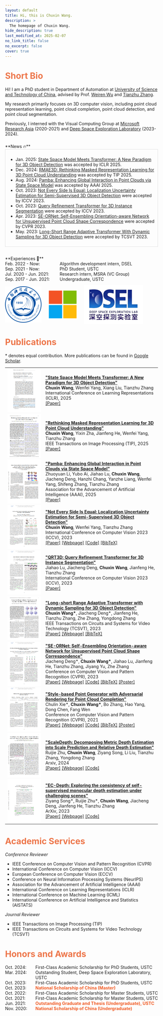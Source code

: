```yaml
---
layout: default
title: Hi, this is Chuxin Wang.
description: >
  The homepage of Chuxin Wang.
hide_description: true
last_modified_at: 2025-02-07
no_link_title: false 
no_excerpt: false 
cover: true
---
```


<h1 id="about"><span style="color:rgb(237, 118, 74);">Short Bio</span></h1>

Hi! I am a PhD student in Department of Automation at [University of Science and Technology of China](https://www.ustc.edu.cn/), advised by Prof. [Weiren Wu](https://en.wikipedia.org/wiki/Wu_Weiren) and [Tianzhu Zhang](https://scholar.google.com/citations?user=9sCGe-gAAAAJ&hl=zh-CN).

My research primarily focuses on 3D computer vision, including point cloud representation learning, point cloud completion, point cloud detection, and point cloud segmentation.
    
Previously, I interned with the Visual Computing Group at [Microsoft Research Asia](https://www.microsoft.com/en-us/research/lab/microsoft-research-asia/) (2020-2021) and [Deep Space Exploration Laboratory](http://www.dsel.cc/#/spaceFile/index) (2023-2024).

<div style="height: 10px;"></div> <!-- 空行 -->
**News 🔥**
<div style="border: 1px solid #ddd; padding: 10px; height: 300px; overflow-y: scroll;">
  <ul>
    <li>Jan. 2025: <a href="https://openreview.net/forum?id=Tisu1L0Jwt">State Space Model Meets Transformer: A New Paradigm for 3D Object Detection</a> was accepted by ICLR 2025.</li>
    <li>Dec. 2024: <a href="https://ieeexplore.ieee.org/document/10815033">RMAE3D: Rethinking Masked Representation Learning for 3D Point Cloud Understanding</a> was accepted by TIP 2025.</li>
    <li>Aug. 2024: <a href="https://arxiv.org/abs/2406.17442">Pamba: Enhancing Global Interaction in Point Clouds via State Space Model</a> was accepted by AAAI 2025.</li>
    <li>Oct. 2023: <a href="https://openaccess.thecvf.com/content/ICCV2023/papers/Wang_Not_Every_Side_Is_Equal_Localization_Uncertainty_Estimation_for_Semi-Supervised_ICCV_2023_paper.pdf">Not Every Side Is Equal: Localization Uncertainty Estimation for Semi-Supervised 3D Object Detection</a> were accepted by ICCV 2023.</li>
    <li>Oct. 2023: <a href="https://openaccess.thecvf.com/content/ICCV2023/papers/Lu_Query_Refinement_Transformer_for_3D_Instance_Segmentation_ICCV_2023_paper.pdf">Query Refinement Transformer for 3D Instance Segmentation</a> were accepted by ICCV 2023.</li>
    <li>Apr. 2023: <a href="https://openaccess.thecvf.com/content/CVPR2023/papers/Deng_SE-ORNet_Self-Ensembling_Orientation-Aware_Network_for_Unsupervised_Point_Cloud_Shape_Correspondence_CVPR_2023_paper.pdf">SE-ORNet: Self-Ensembling Orientation-aware Network for Unsupervised Point Cloud Shape Correspondence</a> were accepted by CVPR 2023.</li>
    <li>May. 2023: <a href="https://ieeexplore.ieee.org/abstract/document/10124821">Long-Short Range Adaptive Transformer With Dynamic Sampling for 3D Object Detection</a> were accepted by TCSVT 2023.</li>
  </ul>
</div>

<div style="height: 30px;"></div> <!-- 空行 -->
**Experiences 📖**
<style>
  .experience-item {
    display: flex;
    align-items: baseline;
    justify-content: left; /* 居中整个容器 */
  }
  .experience-date {
    min-width: 180px; /* 根据需要调整宽度 */
    text-align: left; /* 确保内容左对齐 */
  }
</style>

<div class="experience-item">
  <span class="experience-date">Feb. 2022 - Now:</span> Algorithm development intern, DSEL
</div>
<div class="experience-item">
  <span class="experience-date">Sep. 2021 - Now:</span> PhD Student, USTC
</div>
<div class="experience-item">
  <span class="experience-date">Jul. 2020 - Jun. 2021:</span> Research intern, MSRA (VC Group)
</div>
<div class="experience-item">
  <span class="experience-date">Sep. 2017 - Jun. 2021:</span> Undergraduate, USTC
</div>

<div style="height: 10px;"></div> <!-- 空行 -->
<!-- <div class="logo" style="display: flex; justify-content: space-around; align-items: center;"> -->
<div class="logo" style="display: flex; justify-content: left; align-items: center; gap: 20px;">
  <!-- <a href="https://en.nwpu.edu.cn/"><img src="images/logo_NWPU.png" alt="NWPU" style="height: 100px; width: auto;"></a> -->
  <!-- <a href="https://www.huawei.com/en/"><img src="images/logo_HUAWEI.jpeg" alt="HUAWEI" style="height: 100px; width: auto;"></a> -->
  <a><img src="assets/img/logo-ustc.png" alt="USTC" style="height: 120px; width: auto;"></a>
  <a><img src="assets/img/logo-msra.png" alt="MSRA" style="height: 100px; width: auto;"></a>
  <a><img src="assets/img/logo-dsel.png" alt="DSEL" style="height: 130px; width: auto;"></a>
</div>


<h1 id="publications"><span style="color:rgb(237, 118, 74);">Publications</span></h1>

\* denotes equal contribution. More publications can be found in <a href="https://scholar.google.com/citations?user=0kS2MgIAAAAJ&hl=en">Google Scholar</a>.


<table style="border-collapse: collapse; border: none;">

  <tr style="border: none;">
    <td style="align-items:center; width: 25%; border: none;">
      <img src="/assets/img/logo-DEST3D.png" style="vertical-align:middle;"/>
    </td>
    <td style="align-items:center; border: none;">
      <a href="https://openreview.net/forum?id=Tisu1L0Jwt"> <b>"State Space Model Meets Transformer: A New Paradigm for 3D Object Detection" </b> </a>
      <br> <b>Chuxin Wang</b>, Wenfei Yang, Xiang Liu, Tianzhu Zhang
      <br> International Conference on Learning Representations (ICLR), 2025
      <br> 
      <a href="https://openreview.net/forum?id=Tisu1L0Jwt">[Paper]</a>
      <!-- <a href="https://chuxwa.github.io/Nesie/">[Webpage]</a> -->
      <!-- <a href="https://github.com/OpenSpaceAI/QRT3D">[Code]</a> -->
      <!-- <a href="https://chuxwa.github.io/Nesie/files/bib.txt">[BibTeX]</a> -->
    </td>
  </tr>

  <tr style="border: none;">
    <td style="align-items:center; width: 25%; border: none;">
      <img src="/assets/img/logo-RMAE3D.png" style="vertical-align:middle;"/>
    </td>
    <td style="align-items:center; border: none;">
      <a href="https://ieeexplore.ieee.org/document/10815033"> <b>"Rethinking Masked Representation Learning for 3D Point Cloud Understanding" </b> </a>
      <br> <b>Chuxin Wang</b>, Yixin Zha, Jianfeng He, Wenfei Yang, Tianzhu Zhang
      <br> IEEE Transactions on Image Processing (TIP), 2025
      <br> 
      <a href="https://ieeexplore.ieee.org/document/10815033">[Paper]</a>
      <!-- <a href="https://chuxwa.github.io/Nesie/">[Webpage]</a> -->
      <!-- <a href="https://github.com/OpenSpaceAI/QRT3D">[Code]</a> -->
      <!-- <a href="https://chuxwa.github.io/Nesie/files/bib.txt">[BibTeX]</a> -->
    </td>
  </tr>

  <tr style="border: none;">
    <td style="align-items:center; width: 25%; border: none;">
      <img src="/assets/img/logo-Pamba.png" style="vertical-align:middle;"/>
    </td>
    <td style="align-items:center; border: none;">
      <a href="https://arxiv.org/abs/2406.17442"> <b>"Pamba: Enhancing Global Interaction in Point Clouds via State Space Model" </b> </a>
      <br> Zhuoyuan Li, Yubo Ai, Jiahao Lu, <b>Chuxin Wang</b>, Jiacheng Deng, Hanzhi Chang, Yanzhe Liang, Wenfei Yang, Shifeng Zhang, Tianzhu Zhang
      <br> Association for the Advancement of Artificial Intelligence (AAAI), 2025
      <br> 
      <a href="https://arxiv.org/abs/2406.17442">[Paper]</a>
      <!-- <a href="https://chuxwa.github.io/Nesie/">[Webpage]</a> -->
      <!-- <a href="https://github.com/OpenSpaceAI/QRT3D">[Code]</a> -->
      <!-- <a href="https://chuxwa.github.io/Nesie/files/bib.txt">[BibTeX]</a> -->
    </td>
  </tr>

  <tr style="border: none;">
    <td style="align-items:center; width: 25%; border: none;">
      <img src="/assets/img/logo-Nesie.png" style="vertical-align:middle;"/>
    </td>
    <td style="align-items:center; border: none;">
      <a href="https://chuxwa.github.io/Nesie/"> <b>"Not Every Side Is Equal: Localization Uncertainty Estimation for Semi-Supervised 3D Object Detection" </b> </a>
      <br> <b>Chuxin Wang</b>, Wenfei Yang, Tianzhu Zhang
      <br> International Conference on Computer Vision 2023 (ICCV), 2023
      <br> 
      <a href="https://openaccess.thecvf.com/content/ICCV2023/papers/Wang_Not_Every_Side_Is_Equal_Localization_Uncertainty_Estimation_for_Semi-Supervised_ICCV_2023_paper.pdf">[Paper]</a>
      <a href="https://chuxwa.github.io/Nesie/">[Webpage]</a>
      <a href="https://github.com/OpenSpaceAI/Nesie">[Code]</a>
      <a href="https://chuxwa.github.io/Nesie/files/bib.txt">[BibTeX]</a>
    </td>
  </tr>

  <tr style="border: none;">
    <td style="align-items:center; width: 25%; border: none;">
      <img src="/assets/img/logo-QRT3D.png" style="vertical-align:middle;"/>
    </td>
    <td style="align-items:center; border: none;">
      <a href="https://openaccess.thecvf.com/content/ICCV2023/papers/Lu_Query_Refinement_Transformer_for_3D_Instance_Segmentation_ICCV_2023_paper.pdf"> <b>"QRT3D: Query Refinement Transformer for 3D Instance Segmentation" </b> </a>
      <br> Jiahao Lu, Jiacheng Deng, <b>Chuxin Wang</b>, Jianfeng He, Tianzhu Zhang
      <br> International Conference on Computer Vision 2023 (ICCV), 2023
      <br> 
      <a href="https://openaccess.thecvf.com/content/ICCV2023/papers/Lu_Query_Refinement_Transformer_for_3D_Instance_Segmentation_ICCV_2023_paper.pdf">[Paper]</a>
      <!-- <a href="https://chuxwa.github.io/Nesie/">[Webpage]</a> -->
      <!-- <a href="https://github.com/OpenSpaceAI/QRT3D">[Code]</a> -->
      <!-- <a href="https://chuxwa.github.io/Nesie/files/bib.txt">[BibTeX]</a> -->
    </td>
  </tr>

  <tr style="border: none;">
    <td style="align-items:center; width: 25%; border: none;">
      <img src="/assets/img/logo-LeadNet.png" style="vertical-align:middle;"/>
    </td>
    <td style="align-items:center; border: none;">
      <a href="https://chuxwa.github.io/LeadNet/"> <b>"Long-short Range Adaptive Transformer with Dynamic Sampling for 3D Object Detection" </b> </a>
      <br> <b>Chuxin Wang*</b>, Jiacheng Deng*, Jianfeng He, Tianzhu Zhang, Zhe Zhang, Yongdong Zhang
      <br> IEEE Transactions on Circuits and Systems for Video Technology (TCSVT), 2023
      <br> 
      <a href="https://ieeexplore.ieee.org/abstract/document/10124821">[Paper]</a>
      <a href="https://chuxwa.github.io/LeadNet/">[Webpage]</a>
      <!-- <a href="https://github.com/OpenSpaceAI/LeadNet">[Code]</a> -->
      <a href="https://chuxwa.github.io/LeadNet/files/bib.txt">[BibTeX]</a>
    </td>
  </tr>

  <tr style="border: none;">
    <td style="align-items:center; width: 25%; border: none;">
      <img src="/assets/img/logo-SE-ORNet.png" style="vertical-align:middle;"/>
    </td>
    <td style="align-items:center; border: none;">
      <a href="https://chuxwa.github.io/SE-ORNet/"> <b>"SE-ORNet: Self-Ensembling Orientation-aware Network for Unsupervised Point Cloud Shape Correspondence" </b> </a>
      <br> Jiacheng Deng*, <b>Chuxin Wang*</b>, Jiahao Lu, Jianfeng He, Tianzhu Zhang, Jiyang Yu, Zhe Zhang
      <br> Conference on Computer Vision and Pattern Recognition (CVPR), 2023
      <br> 
      <a href="https://openaccess.thecvf.com/content/CVPR2023/papers/Deng_SE-ORNet_Self-Ensembling_Orientation-Aware_Network_for_Unsupervised_Point_Cloud_Shape_Correspondence_CVPR_2023_paper.pdf">[Paper]</a>
      <a href="https://chuxwa.github.io/SE-ORNet/">[Webpage]</a>
      <a href="https://github.com/OpenSpaceAI/SE-ORNet">[Code]</a>
      <a href="https://chuxwa.github.io/SE-ORNet/files/bib.txt">[BibTeX]</a>
      <a href="https://chuxwa.github.io/SE-ORNet/files/cvpr23_poster_SE-ORNet.pdf">[Poster]</a>
    </td>
  </tr>

  <tr style="border: none;">
    <td style="align-items:center; width: 25%; border: none;">
      <img src="/assets/img/logo-SpareNet.png" style="vertical-align:middle;"/>
    </td>
    <td style="align-items:center; border: none;">
      <a href="https://alphapav.github.io/SpareNet/"> <b>"Style-based Point Generator with Adversarial Rendering for Point Cloud Completion" </b> </a>
      <br> Chulin Xie*, <b>Chuxin Wang*</b>, Bo Zhang, Hao Yang, Dong Chen, Fang Wen
      <br> Conference on Computer Vision and Pattern Recognition (CVPR), 2021
      <br> 
      <a href="https://arxiv.org/abs/2103.02535">[Paper]</a>
      <a href="https://alphapav.github.io/SpareNet/">[Webpage]</a>
      <a href="https://github.com/microsoft/SpareNet">[Code]</a>
      <a href="https://alphapav.github.io/SpareNet/files/bib.txt">[BibTeX]</a>
      <a href="https://alphapav.github.io/SpareNet/files/cvpr21_poster_sparenet.pdf">[Poster]</a>
    </td>
  </tr>

  <tr style="border: none;">
    <td style="align-items:center; width: 25%; border: none;">
      <img src="/assets/img/logo-ScaleDepth.png" style="vertical-align:middle"/>
    </td>
    <td style="align-items:center; border: none;">
      <a href="https://ruijiezhu94.github.io/ScaleDepth"> <b>"ScaleDepth: Decomposing Metric Depth Estimation into Scale Prediction and Relative Depth Estimation"</b> </a>
      <br> Ruijie Zhu, <b>Chuxin Wang</b>, Ziyang Song, Li Liu, Tianzhu Zhang, Yongdong Zhang
      <br> Arxiv, 2024
      <br> 
      <a href="https://arxiv.org/abs/2407.08187">[Paper]</a>
      <a href="https://ruijiezhu94.github.io/ScaleDepth">[Webpage]</a>
      <a href="https://github.com/RuijieZhu94/mmdepth/tree/main/projects/ScaleDepth">[Code]</a>
    </td>
  </tr>

  <tr style="border: none;">
    <td style="align-items:center; width: 25%; border: none;">
      <img src="/assets/img/logo-ECDepth.png" style="vertical-align:middle"/>
    </td>
    <td style="align-items:center; border: none;">
      <a href="https://ruijiezhu94.github.io/ECDepth_page/"> <b>"EC-Depth: Exploring the consistency of self-supervised monocular depth estimation under challenging scenes"</b> </a>
      <br>Ziyang Song*, Ruijie Zhu*, <b>Chuxin Wang</b>, Jiacheng Deng, Jianfeng He, Tianzhu Zhang
      <br> ArXiv, 2023
      <br> 
      <a href="http://arxiv.org/abs/2310.08044">[Paper]</a>
      <a href="https://ruijiezhu94.github.io/ECDepth_page/">[Webpage]</a>
      <a href="https://github.com/RuijieZhu94/EC-Depth">[Code]</a>
    </td>
  </tr>

</table>


<h1 id="services"><span style="color:rgb(237, 118, 74);">Academic Services</span></h1>

*Conference Reviewer*
- IEEE Conference on Computer Vision and Pattern Recognition (CVPR)
- International Conference on Computer Vision (ICCV)
- European Conference on Computer Vision (ECCV)
- Conference on Neural Information Processing Systems (NeurIPS)
- Association for the Advancement of Artificial Intelligence (AAAI)
- International Conference on Learning Representations (ICLR)
- International Conference on Machine Learning (ICML)
- International Conference on Artificial Intelligence and Statistics (AISTATS)

*Journal Reviewer*
<!-- - IEEE Transactions on Pattern Analysis and Machine Intelligence (TPAMI) -->
- IEEE Transactions on Image Processing (TIP)
- IEEE Transactions on Circuits and Systems for Video Technology (TCSVT)

<h1 id="honors"><span style="color:rgb(237, 118, 74);">Honors and Awards</span></h1>

<style>
  .honor-item {
    display: flex;
    align-items: baseline;
  }
  .honor-date {
    min-width: 100px; /* 根据需要调整宽度 */
  }
</style>

<div class="honor-item">
  <span class="honor-date">Oct. 2024:</span> First-Class Academic Scholarship for PhD Students, USTC
</div>
<div class="honor-item">
  <span class="honor-date">Mar. 2024:</span> Outstanding Student, Deep Space Exploration Laboratory, USTC
</div>
<div class="honor-item">
  <span class="honor-date">Oct. 2023:</span> First-Class Academic Scholarship for PhD Students, USTC
</div>
<div class="honor-item">
  <span class="honor-date">Oct. 2023:</span> <strong style="color:rgb(240, 92, 38);">National Scholarship of China (Master)</strong>
</div>
<div class="honor-item">
  <span class="honor-date">Oct. 2022:</span> First-Class Academic Scholarship for Master Students, USTC
</div>
<div class="honor-item">
  <span class="honor-date">Oct. 2021:</span> First-Class Academic Scholarship for Master Students, USTC
</div>
<div class="honor-item">
  <span class="honor-date">Jun. 2021:</span> <strong style="color:rgb(240, 92, 38);">Outstanding Graduate and Thesis (Undergraduate), USTC</strong>
</div>
<div class="honor-item">
  <span class="honor-date">Nov. 2020:</span> <strong style="color:rgb(240, 92, 38);">National Scholarship of China (Undergraduate)</strong>
</div>


